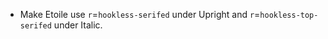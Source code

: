 * Make Etoile use `r`=`hookless-serifed` under Upright and `r`=`hookless-top-serifed` under Italic.

